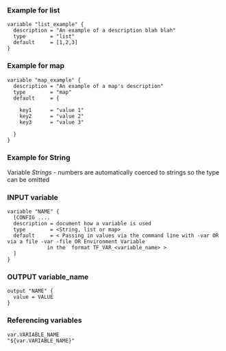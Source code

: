 
### Example for list
```
variable "list_example" {
  description = "An example of a description blah blah"
  type        = "list"
  default     = [1,2,3]
}
```
### Example for map
```
variable "map_example" {
  description = "An example of a map's description"
  type        = "map"
  default     = {

    key1      = "value 1"
    key2      = "value 2"
    key3      = "value 3"

  }
}
```
### Example for String
Variable _Strings_ - numbers are automatically coerced to strings so the type can be omitted

### INPUT variable
```
variable "NAME" {
  [CONFIG ....
  description = document how a variable is used
  type        = <String, list or map>
  default     = < Passing in values via the command line with -var OR via a file -var -file OR Environment Variable  
             in the  format TF_VAR_<variable_name> >
  ]
}
```
### OUTPUT variable_name
```
output "NAME" {
  value = VALUE
}
```
### Referencing variables
```
var.VARIABLE_NAME
"${var.VARIABLE_NAME}"
```
